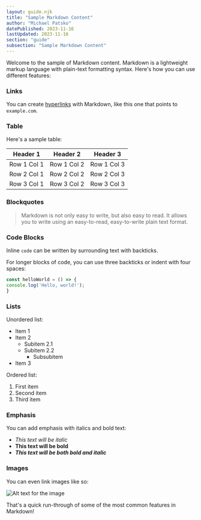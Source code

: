 ```yaml
---
layout: guide.njk
title: "Sample Markdown Content"
author: "Michael Patsko"
datePublished: 2023-11-16
lastUpdated: 2023-11-16
section: "guide"
subsection: "Sample Markdown Content"
---
```


Welcome to the sample of Markdown content. Markdown is a lightweight markup language with plain-text formatting syntax. Here's how you can use different features:

### Links

You can create [hyperlinks](https://example.com) with Markdown, like this one that points to `example.com`.

### Table

Here's a sample table:

| Header 1 | Header 2 | Header 3 |
|----------|----------|----------|
| Row 1 Col 1 | Row 1 Col 2 | Row 1 Col 3 |
| Row 2 Col 1 | Row 2 Col 2 | Row 2 Col 3 |
| Row 3 Col 1 | Row 3 Col 2 | Row 3 Col 3 |

### Blockquotes

> Markdown is not only easy to write, but also easy to read. It allows you to write using an easy-to-read, easy-to-write plain text format.

### Code Blocks

Inline `code` can be written by surrounding text with backticks.

For longer blocks of code, you can use three backticks or indent with four spaces:

```js
const helloWorld = () => {
console.log('Hello, world!');
}
```

### Lists

Unordered list:

- Item 1
- Item 2
  - Subitem 2.1
  - Subitem 2.2
    - Subsubitem
- Item 3

Ordered list:

1. First item
2. Second item
3. Third item

### Emphasis

You can add emphasis with italics and bold text:

- *This text will be italic*
- **This text will be bold**
- ***This text will be both bold and italic***

### Images

You can even link images like so:

![Alt text for the image](https://centerspanmedical.com/wp-content/uploads/2016/02/placeholder-1024x684.jpg)

That's a quick run-through of some of the most common features in Markdown!
